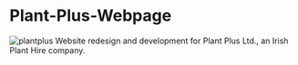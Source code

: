 # Plant-Plus-Webpage
![plantplus](https://user-images.githubusercontent.com/99561315/187978094-d33fd758-0b5f-48ed-b6ae-0c461bc774f4.png)
Website redesign and development for Plant Plus Ltd., an Irish Plant Hire company.
